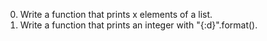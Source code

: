 0. Write a function that prints x elements of a list.
1. Write a function that prints an integer with "{:d}".format().
